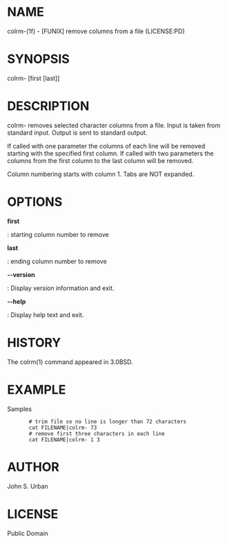 NAME
====

colrm-(1f) - \[FUNIX\] remove columns from a file (LICENSE:PD)

SYNOPSIS
========

colrm- \[first \[last\]\]

DESCRIPTION
===========

colrm- removes selected character columns from a file. Input is taken
from standard input. Output is sent to standard output.

If called with one parameter the columns of each line will be removed
starting with the specified first column. If called with two parameters
the columns from the first column to the last column will be removed.

Column numbering starts with column 1. Tabs are NOT expanded.

OPTIONS
=======

**first**

:   starting column number to remove

**last**

:   ending column number to remove

****--version****

:   Display version information and exit.

****--help****

:   Display help text and exit.

HISTORY
=======

The colrm(1) command appeared in 3.0BSD.

EXAMPLE
=======

Samples

           # trim file so no line is longer than 72 characters
           cat FILENAME|colrm- 73
           # remove first three characters in each line
           cat FILENAME|colrm- 1 3

AUTHOR
======

John S. Urban

LICENSE
=======

Public Domain
